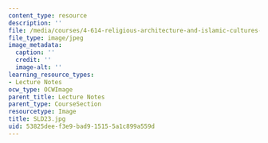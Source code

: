 ```yaml
---
content_type: resource
description: ''
file: /media/courses/4-614-religious-architecture-and-islamic-cultures-fall-2002/53825deef3e9bad915155a1c899a559d_SLD23.jpg
file_type: image/jpeg
image_metadata:
  caption: ''
  credit: ''
  image-alt: ''
learning_resource_types:
- Lecture Notes
ocw_type: OCWImage
parent_title: Lecture Notes
parent_type: CourseSection
resourcetype: Image
title: SLD23.jpg
uid: 53825dee-f3e9-bad9-1515-5a1c899a559d
---
```

